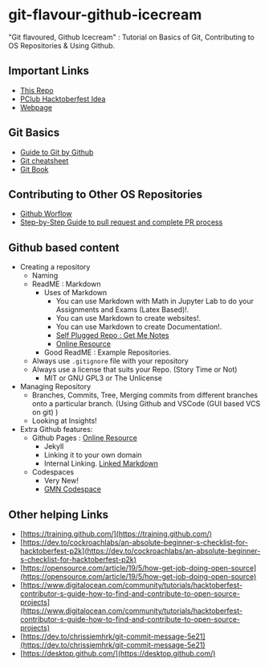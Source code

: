 # git-flavour-github-icecream
"Git flavoured, Github Icecream" : Tutorial on Basics of Git, Contributing to OS Repositories &amp; Using Github.

## Important Links

- [This Repo](https://github.com/Kaushal1011/git-flavour-github-icecream)
- [PClub Hacktoberfest Idea](https://github.com/PClub-Ahmedabad-University/Hacktoberfest-Ideas)
- [Webpage](https://kaushal1011.github.io/git-flavour-github-icecream/)

## Git Basics

- [Guide to Git by Github](https://guides.github.com/introduction/git-handbook/)
- [Git cheatsheet](https://training.github.com/downloads/github-git-cheat-sheet.pdf)
- [Git Book](https://git-scm.com/book/en/v2)


## Contributing to Other OS Repositories

- [Github Worflow](https://guides.github.com/introduction/flow/) 
- [Step-by-Step Guide to pull request and complete PR process](https://www.dataschool.io/how-to-contribute-on-github/)

## Github based content

- Creating a repository
  - Naming
  - ReadME : Markdown 
    - Uses of Markdown
      - You can use Markdown with Math in Jupyter Lab to do your Assignments and Exams (Latex Based)!.
      - You can use Markdown to create websites!.
      - You can use Markdown to create Documentation!.
      - [Self Plugged Repo : Get Me Notes](https://github.com/Kaushal1011/getmenotes)
      - [Online Resource](https://guides.github.com/features/mastering-markdown/)
    - Good ReadME : Example Repositories.
  - Always use `.gitignore` file with your repository
  - Always use a license that suits your Repo. (Story Time or Not)
    - MIT or GNU GPL3 or The Unlicense
- Managing Repository
  - Branches, Commits, Tree, Merging commits from different branches onto a particular branch. (Using Github and VSCode (GUI based VCS on git) )
  - Looking at Insights!
- Extra Github features:
  - Github Pages : [Online Resource](https://guides.github.com/features/pages/)
    - Jekyll
    - Linking it to your own domain
    - Internal Linking. [Linked Markdown](Linked.md)
  - Codespaces
    - Very New!
    - [GMN Codespace](https://kaushal1011-getmenotes-gqwp.github.dev/)
    
## Other helping Links

- [https://training.github.com/](https://training.github.com/)
- [https://dev.to/cockroachlabs/an-absolute-beginner-s-checklist-for-hacktoberfest-p2k](https://dev.to/cockroachlabs/an-absolute-beginner-s-checklist-for-hacktoberfest-p2k)
- [https://opensource.com/article/19/5/how-get-job-doing-open-source](https://opensource.com/article/19/5/how-get-job-doing-open-source)
- [https://www.digitalocean.com/community/tutorials/hacktoberfest-contributor-s-guide-how-to-find-and-contribute-to-open-source-projects](https://www.digitalocean.com/community/tutorials/hacktoberfest-contributor-s-guide-how-to-find-and-contribute-to-open-source-projects)
- [https://dev.to/chrissiemhrk/git-commit-message-5e21](https://dev.to/chrissiemhrk/git-commit-message-5e21)
- [https://desktop.github.com/](https://desktop.github.com/)
